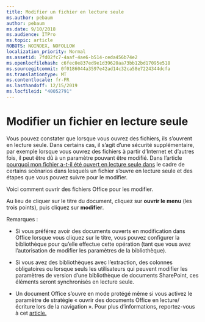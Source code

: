 ```yaml
---
title: Modifier un fichier en lecture seule
ms.author: pebaum
author: pebaum
ms.date: 9/10/2018
ms.audience: ITPro
ms.topic: article
ROBOTS: NOINDEX, NOFOLLOW
localization_priority: Normal
ms.assetid: 7fd02fc7-4aaf-4ae6-b514-ceda456b74e2
ms.openlocfilehash: c6fec0e837ed9e1d39620aa73bb12bd17095e518
ms.sourcegitcommit: 0f0186044a3597e42ad14c32ca58e7224344dcfa
ms.translationtype: MT
ms.contentlocale: fr-FR
ms.lasthandoff: 12/15/2019
ms.locfileid: "40052791"
---
```

# <a name="edit-a-read-only-file"></a>Modifier un fichier en lecture seule

Vous pouvez constater que lorsque vous ouvrez des fichiers, ils s’ouvrent en lecture seule. Dans certains cas, il s’agit d’une sécurité supplémentaire, par exemple lorsque vous ouvrez des fichiers à partir d’Internet et d’autres fois, il peut être dû à un paramètre pouvant être modifié. Dans l’article [pourquoi mon fichier a-t-il été ouvert en lecture seule dans](https://support.office.com/article/Why-did-my-file-open-read-only-3ab4b792-da50-4b38-8628-14c64e1f1d15) le cadre de certains scénarios dans lesquels un fichier s’ouvre en lecture seule et des étapes que vous pouvez suivre pour le modifier.

Voici comment ouvrir des fichiers Office pour les modifier.

Au lieu de cliquer sur le titre du document, cliquez sur **ouvrir le menu** (les trois points), puis cliquez sur **modifier**.

Remarques :

- Si vous préférez avoir des documents ouverts en modification dans Office lorsque vous cliquez sur le titre, vous pouvez configurer la bibliothèque pour qu’elle effectue cette opération (tant que vous avez l’autorisation de modifier les paramètres de la bibliothèque).

- Si vous avez des bibliothèques avec l’extraction, des colonnes obligatoires ou lorsque seuls les utilisateurs qui peuvent modifier les paramètres de version d’une bibliothèque de documents SharePoint, ces éléments seront synchronisés en lecture seule.

- Un document Office s’ouvre en mode protégé même si vous activez le paramètre de stratégie « ouvrir des documents Office en lecture/écriture lors de la navigation ». Pour plus d’informations, reportez-vous à cet [article.](https://support.microsoft.com/help/983047/an-office-document-opens-in-protected-view-even-though-you-enable-the)

